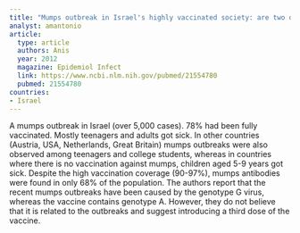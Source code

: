 ```yaml
---
title: "Mumps outbreak in Israel's highly vaccinated society: are two doses enough?"
analyst: amantonio
article:
  type: article
  authors: Anis
  year: 2012
  magazine: Epidemiol Infect
  link: https://www.ncbi.nlm.nih.gov/pubmed/21554780
  pubmed: 21554780
countries:
- Israel
---
```


A mumps outbreak in Israel (over 5,000 cases). 78% had been fully vaccinated. Mostly teenagers and adults got sick. In other countries (Austria, USA, Netherlands, Great Britain) mumps outbreaks were also observed among teenagers and college students, whereas in countries where there is no vaccination against mumps, children aged 5-9 years got sick.
Despite the high vaccination coverage (90-97%), mumps antibodies were found in only 68% of the population.
The authors report that the recent mumps outbreaks have been caused by the genotype G virus, whereas the vaccine contains genotype A. However, they do not believe that it is related to the outbreaks and suggest introducing a third dose of the vaccine.
